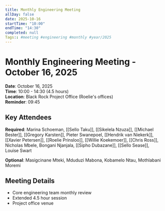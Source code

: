 ```yaml
---
title: Monthly Engineering Meeting
allDay: false
date: 2025-10-16
startTime: "10:00"
endTime: "14:30"
completed: null
Tags:: #meeting #engineering #monthly #year/2025
---
```


# Monthly Engineering Meeting - October 16, 2025

**Date**: October 16, 2025  
**Time**: 10:00 - 14:30 (4.5 hours)  
**Location**: Black Rock Project Office (Roelie's offices)  
**Reminder**: 09:45

## Key Attendees
**Required**: Marina Schoeman, [[Sello Taku]], [[Sikelela Nzuza]], [[Michael Bester]], [[Gregory Karsten]], Pieter Swanepoel, [[Hendrik van Niekerk]], [[Xavier Petersen]], [[Roelie Prinsloo]], [[Willie Koekemoer]], [[Chris Ross]], Nicholas Mbele, Bongani Njanjala, [[Sipho Dubazane]], [[Sello Sease]], Louise Swart

**Optional**: Masigcinane Mteki, Mduduzi Mabona, Kobamelo Ntau, Mothlabani Moremi

## Meeting Details
- Core engineering team monthly review
- Extended 4.5 hour session
- Project office venue